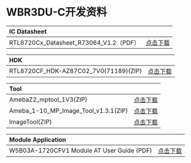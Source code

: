
# WBR3DU-C开发资料





|    IC Datasheet    |      |
|:-------|------:|
| RTL8720Cx_Datasheet_R73064_V1.2（PDF） | [点击下载](/assets/download/8720cf/RTL8720Cx_Datasheet_R73064_V1.2.pdf) |


|   HDK     |      |
|:-------|------:|
| RTL8720CF_HDK-AZ87C02_7V0(71189)(ZIP) | [点击下载](/assets/download/8720cf/RTL8720CF_HDK-AZ87C02_7V0(71189).zip) |

<!-- |    SDK    |      |
|:-------|------:|
| SDK-ameba(ZIP) | [点击下载](../../assets/download/8720cf/00018588-sdk-ameba-v7.1d(19346).zip) | -->






|    Tool    |      |
|:-------|------:|
| AmebaZ2_mptool_1V3(ZIP) | [点击下载](/assets/download/8720cf/AmebaZ2_mptool_1V3.zip) |
| Ameba_1-10_MP_Image_Tool_v1.3.1(ZIP) | [点击下载](/assets/download/8720cf/Ameba_1-10_MP_Image_Tool_v1.3.1(79783).zip) |
| ImageTool(ZIP) | [点击下载](/assets/download/8720cf/2022_0520_ImageTool(85511).zip) |

|    Module Application    |      |
|:-------|------:|
| W5B03A-1720CFV1 Module AT User Guide (PDF) | [点击下载](/assets/download/8720cf/RTL8720cf-AT指令介绍及应用示例.pdf) |






<!-- |    Module Certification    |      |
|:-------|------:|
|  | [点击下载](../../assets/download/8720df) |
|  | [点击下载](../../assets/download/8720df) |
|  | [点击下载](../../assets/download/8720df) |
|  | [点击下载](../../assets/download/8720df) |
|  | [点击下载](../../assets/download/8720df) |
|  | [点击下载](../../assets/download/8720df) |
|  | [点击下载](../../assets/download/8720df) |
|  | [点击下载](../../assets/download/8720df) |
|  | [点击下载](../../assets/download/8720df) | -->